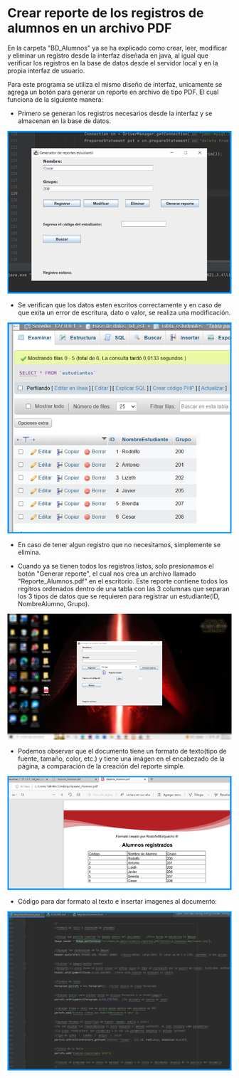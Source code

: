 # Crear reporte de los registros de alumnos en un archivo PDF

En la carpeta "BD_Alumnos" ya se ha explicado como crear, leer, modificar y eliminar un 
registro desde la interfaz diseñada en java, al igual que verificar los registros en la
base de datos desde el servidor local y en la propia interfaz de usuario.

Para este programa se utiliza el mismo diseño de interfaz, unicamente se agrega un botón 
para generar un reporte en archivo de tipo PDF. El cual funciona de la siguiente manera:

- Primero se generan los registros necesarios desde la interfaz y se almacenan en la base de datos.

![](steps/1CrearRegistros.png)

- Se verifican que los datos esten escritos correctamente y en caso de que exita un error
de escritura, dato o valor, se realiza una modificación.

![](steps/2VerificarRegistrosEnServerBD.png)

- En caso de tener algun registro que no necesitamos, simplemente se elimina.

- Cuando ya se tienen todos los registros listos, solo presionamos el botón "Generar reporte", 
el cual nos crea un archivo llamado "Reporte_Alumnos.pdf" en el escritorio. Este reporte
contiene todos los regitros ordenados dentro de una tabla con las 3 columnas que separan 
los 3 tipos de datos que se requieren para registrar un estudiante(ID, NombreAlumno, Grupo).

![](steps/3GenerarReporteEnEscritorio.png)

- Podemos observar que el documento tiene un formato de texto(tipo de fuente, tamaño, color, etc.)
y tiene una imágen en el encabezado de la página, a comparación de la creación del reporte simple.

![](steps/4ArchivoDeReporteConFormato.png)

- Código para dar formato al texto e insertar imagenes al documento:

![](steps/5CodigoParaDarFormato.png)